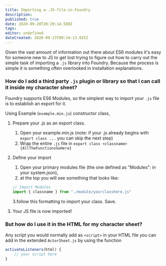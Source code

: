 ```yaml
---
title: Importing a-.JS-file-in-Foundry
description: 
published: true
date: 2020-09-28T20:29:14.580Z
tags: 
editor: undefined
dateCreated: 2020-09-23T00:34:13.915Z
---
```


Given the vast amount of information out there about ES6 modules it's easy for someone new to JS to get lost trying to figure out how to carry out the simple task of importing a `.js` library into Foundry. Because the process is simple it is something often overlooked in installation explanations.

### How do I add a third party `.js` plugin or library so that I can call it inside my character sheet?
Foundry supports ES6 Modules, so the simplest way to import your `.js` file is to establish an export for it.

Using Example (`example.min.js`) constructor class,

1. Prepare your .js as an export class.
	1. Open your example.min.js (note: if your .js already begins with `export class ...` you can skip the next step)
	2. Wrap the entire `.js` file in `export class <classname> {AllTheFunctionsGoHere}`

2. Define your import
	1. Open your primary modules file (the one defined as "Modules": in your system.json),
	2. at the top you will see something that looks like:

	```js
	// Import Modules
	import { classname } from "./module/yourclasshere.js"
	```

	3.follow this formatting to import your class. Save.

3. Your JS file is now imported! 

### But how do I use it in the HTML for my character sheet? 

Any script you would normally add as `<script>` in your HTML file you can add in the extended `ActorSheet.js` by using the function 

```js
activateListeners(html) {
	// your script here
}
```
